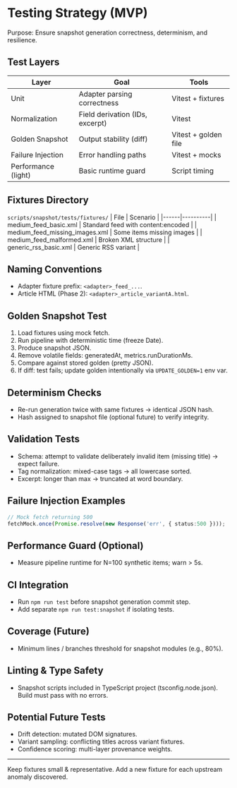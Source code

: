 # Testing Strategy (MVP)

Purpose: Ensure snapshot generation correctness, determinism, and resilience.

## Test Layers
| Layer | Goal | Tools |
|-------|------|------|
| Unit | Adapter parsing correctness | Vitest + fixtures |
| Normalization | Field derivation (IDs, excerpt) | Vitest |
| Golden Snapshot | Output stability (diff) | Vitest + golden file |
| Failure Injection | Error handling paths | Vitest + mocks |
| Performance (light) | Basic runtime guard | Script timing |

## Fixtures Directory
`scripts/snapshot/tests/fixtures/`
| File | Scenario |
|------|----------|
| medium_feed_basic.xml | Standard feed with content:encoded |
| medium_feed_missing_images.xml | Some items missing images |
| medium_feed_malformed.xml | Broken XML structure |
| generic_rss_basic.xml | Generic RSS variant |

## Naming Conventions
- Adapter fixture prefix: `<adapter>_feed_...`.
- Article HTML (Phase 2): `<adapter>_article_variantA.html`.

## Golden Snapshot Test
1. Load fixtures using mock fetch.
2. Run pipeline with deterministic time (freeze Date).
3. Produce snapshot JSON.
4. Remove volatile fields: generatedAt, metrics.runDurationMs.
5. Compare against stored golden (pretty JSON).
6. If diff: test fails; update golden intentionally via `UPDATE_GOLDEN=1` env var.

## Determinism Checks
- Re-run generation twice with same fixtures -> identical JSON hash.
- Hash assigned to snapshot file (optional future) to verify integrity.

## Validation Tests
- Schema: attempt to validate deliberately invalid item (missing title) -> expect failure.
- Tag normalization: mixed-case tags -> all lowercase sorted.
- Excerpt: longer than max -> truncated at word boundary.

## Failure Injection Examples
```ts
// Mock fetch returning 500
fetchMock.once(Promise.resolve(new Response('err', { status:500 })));
```

## Performance Guard (Optional)
- Measure pipeline runtime for N=100 synthetic items; warn > 5s.

## CI Integration
- Run `npm run test` before snapshot generation commit step.
- Add separate `npm run test:snapshot` if isolating tests.

## Coverage (Future)
- Minimum lines / branches threshold for snapshot modules (e.g., 80%).

## Linting & Type Safety
- Snapshot scripts included in TypeScript project (tsconfig.node.json). Build must pass with no errors.

## Potential Future Tests
- Drift detection: mutated DOM signatures.
- Variant sampling: conflicting titles across variant fixtures.
- Confidence scoring: multi-layer provenance weights.

---
Keep fixtures small & representative. Add a new fixture for each upstream anomaly discovered.
